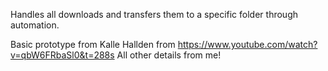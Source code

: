Handles all downloads and transfers them to a specific folder through automation.

Basic prototype from Kalle Hallden from https://www.youtube.com/watch?v=qbW6FRbaSl0&t=288s
All other details from me!
